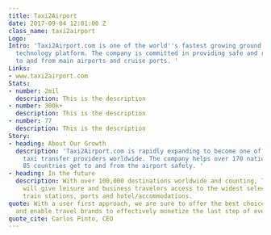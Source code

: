 ```yaml
---
title: Taxi2Airport
date: 2017-09-04 12:01:00 Z
class_name: taxi2airport
Logo: 
Intro: 'Taxi2Airport.com is one of the world''s fastest growing ground transportation
  technology platform. The company is committed in providing safe and reliable transfers
  to and from main airports and cruise ports. '
Links:
- www.taxi2airport.com
Stats:
- number: 2mil
  description: This is the description
- number: 300k+
  description: This is the description
- number: 77
  description: This is the description
Story:
- heading: About Our Growth
  description: 'Taxi2Airport.com is rapidly expanding to become one of the largest
    taxi transfer providers worldwide. The company helps over 170 nationalities in
    85 countries get to and from the airport safely. '
- heading: In the future
  description: With over 100,000 destinations worldwide and counting, Taxi2Airport.com
    will give leisure and business travelers access to the widest selection of airports,
    train stations, ports and hotel/accommodations.
quote: With a user first approach, we are sure to offer the best choice for our customers
  and enable travel brands to effectively monetize the last step of every trip
quote_cite: Carlos Pinto, CEO
---
```


